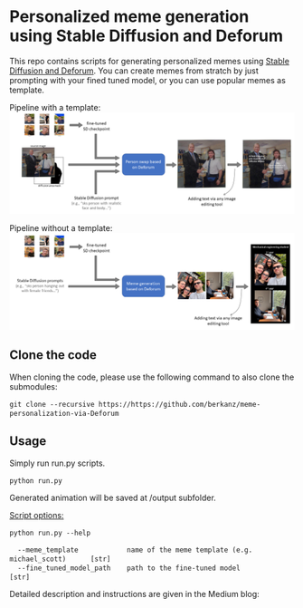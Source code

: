 # Personalized meme generation using Stable Diffusion and Deforum
This repo contains scripts for generating personalized memes using [Stable Diffusion and Deforum](https://github.com/deforum-art/deforum-stable-diffusion). You can create memes from stratch by just prompting with your fined tuned model, or you can use popular memes as template. 

Pipeline with a template:
![Pipeline with template](examples/summary_of_pipeline_wTemplate.png)

Pipeline without a template:
![Pipeline with template](examples/summary_of_pipeline_woTemplate.png)

## Clone the code
When cloning the code, please use the following command to also clone the submodules:
```
git clone --recursive https://https://github.com/berkanz/meme-personalization-via-Deforum
```

## Usage
Simply run run.py scripts. 
```
python run.py
```
Generated animation will be saved at /output subfolder.

<ins>Script options:</ins>
```
python run.py --help
```

```            
  --meme_template            name of the meme template (e.g. michael_scott)      [str]
  --fine_tuned_model_path    path to the fine-tuned model                        [str]     
```

Detailed description and instructions are given in the Medium blog: 
